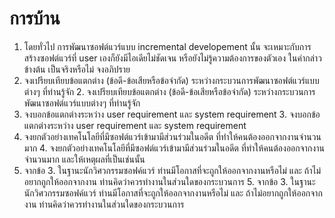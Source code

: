 # การบ้าน

1. โดยทั่วไป การพัฒนาซอฟต์แวร์แบบ incremental developement นั้น จะเหมาะกับการสร้างซอฟต์แวร์ที่ user เองก็ยังมีไอเดียไม่ชัดเจน หรือยังไม่รู้ความต้องการของตัวเอง  ในคำกล่าวข้างต้น เป็นจริงหรือไม่ จงอภิปราย
2. จงเปรียบเทียบข้อแตกต่าง (ข้อดี-ข้อเสียหรือข้อจำกัด) ระหว่างกระบวนการพัฒนาซอฟต์แวร์แบบต่างๆ ที่ท่านรู้จัก 	2. จงเปรียบเทียบข้อแตกต่าง (ข้อดี-ข้อเสียหรือข้อจำกัด) ระหว่างกระบวนการพัฒนาซอฟต์แวร์แบบต่างๆ ที่ท่านรู้จัก 
3. จงบอกข้อแตกต่างระหว่าง user requirement และ system requirement	3. จงบอกข้อแตกต่างระหว่าง user requirement และ system requirement
4. จงยกตัวอย่างเทคโนโลยีที่มีซอฟต์แวร์เข้ามามีส่วนร่วมในอดีต ที่ทำให้คนต้องออกจากงานจำนวนมาก	4. จงยกตัวอย่างเทคโนโลยีที่มีซอฟต์แวร์เข้ามามีส่วนร่วมในอดีต ที่ทำให้คนต้องออกจากงานจำนวนมาก และให้เหตุผลที่เป็นเช่นนั้น
5. จากข้อ 3. ในฐานะนักวิศวกรรมซอฟค์แวร์ ท่านมีโอกาสที่จะถูกให้ออกจากงานหรือไม่  และ    ถ้าไม่อยากถูกให้ออกจากงาน ท่านคิดว่าควรทำงานในส่วนใดของกระบวนการ  	5. จากข้อ 3. ในฐานะนักวิศวกรรมซอฟค์แวร์ ท่านมีโอกาสที่จะถูกให้ออกจากงานหรือไม่  และ    ถ้าไม่อยากถูกให้ออกจากงาน ท่านคิดว่าควรทำงานในส่วนใดของกระบวนการ  